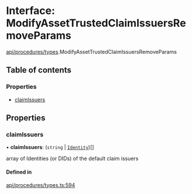 # Interface: ModifyAssetTrustedClaimIssuersRemoveParams

[api/procedures/types](../wiki/api.procedures.types).ModifyAssetTrustedClaimIssuersRemoveParams

## Table of contents

### Properties

- [claimIssuers](../wiki/api.procedures.types.ModifyAssetTrustedClaimIssuersRemoveParams#claimissuers)

## Properties

### claimIssuers

• **claimIssuers**: (`string` \| [`Identity`](../wiki/api.entities.Identity.Identity))[]

array of Identities (or DIDs) of the default claim issuers

#### Defined in

[api/procedures/types.ts:594](https://github.com/PolymeshAssociation/polymesh-sdk/blob/46129005/src/api/procedures/types.ts#L594)
